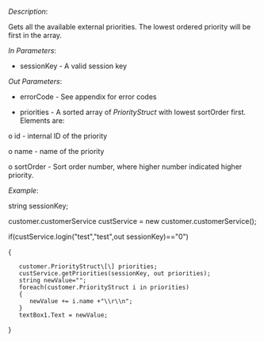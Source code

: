 <properties date="2016-06-24"
SortOrder="130"
/>

*Description*:

Gets all the available external priorities. The lowest ordered priority will be first in the array.

 

*In Parameters*:

* sessionKey            - A valid session key

 

*Out Parameters*:

* errorCode  - See appendix for error codes

* priorities    - A sorted array of *PriorityStruct* with lowest sortOrder first. Elements are:

o   id         - internal ID of the priority

o   name    - name of the priority

o   sortOrder         - Sort order number, where higher number indicated higher priority.

                       

*Example*:

string sessionKey;

customer.customerService custService = new customer.customerService();

if(custService.login("test","test",out sessionKey)=="0")

{

       customer.PriorityStruct\[\] priorities;
       custService.getPriorities(sessionKey, out priorities);
       string newValue="";
       foreach(customer.PriorityStruct i in priorities)
       {
          newValue += i.name +"\\r\\n";
       }
       textBox1.Text = newValue;

}
